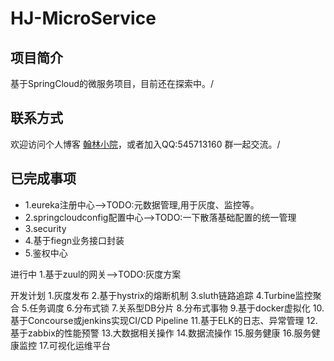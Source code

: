 # HJ-MicroService
## 项目简介
基于SpringCloud的微服务项目，目前还在探索中。/<br>
## 联系方式
欢迎访问个人博客 [翰林小院](www.huhanlin.com)，或者加入QQ:545713160 群一起交流。/<br>

## 已完成事项
* 1.eureka注册中心-->TODO:元数据管理,用于灰度、监控等。
* 2.springcloudconfig配置中心-->TODO:一下散落基础配置的统一管理
* 3.security
* 4.基于fiegn业务接口封装
* 5.鉴权中心

进行中
1.基于zuul的网关-->TODO:灰度方案

开发计划
1.灰度发布
2.基于hystrix的熔断机制
3.sluth链路追踪
4.Turbine监控聚合
5.任务调度
6.分布式锁
7.关系型DB分片
8.分布式事物
9.基于docker虚拟化
10.基于Concourse或jenkins实现CI/CD Pipeline
11.基于ELK的日志、异常管理
12.基于zabbix的性能预警
13.大数据相关操作
14.数据流操作
15.服务健康
16.服务健康监控
17.可视化运维平台
